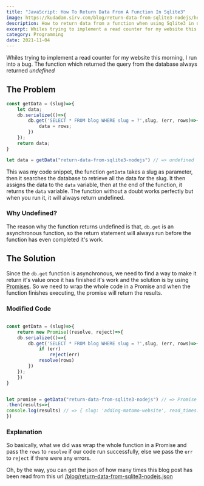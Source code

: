 ```yaml
---
title: "JavaScript: How To Return Data From A Function In Sqlite3"
image: https://kudadam.sirv.com/blog/return-data-from-sqlite3-nodejs/hero.jpg
description: How to return data from a function when using Sqlite3 in node javascript
excerpt: Whiles trying to implement a read counter for my website this morning, I run into a bug. The function which returned the query from the database always returned undefined
category: Programming
date: 2021-11-04
---
```


<p class="intro">
 Whiles trying to implement a read counter for my website this morning, I run into a bug. The function which returned the query from the database always returned <i>undefined</i>
</p>

## The Problem

```javascript
const getData = (slug)=>{
    let data;
    db.serialize(()=>{
        db.get('SELECT * FROM blog WHERE slug = ?',slug, (err, rows)=>{
            data = rows;
        })
    });
    return data;
}

let data = getData("return-data-from-sqlite3-nodejs") // => undefined
```

This was my code snippet, the function `getData` takes a slug as parameter, then it searches the database to retrieve all the data for the slug. It then assigns the data to the `data` variable, then at the end of the function, it returns the `data` variable. The function without a doubt works perfectly but when you run it, it will always return undefined.

### Why Undefined?

The reason why the function returns undefined is that, `db.get` is an asynchronous function, so the return statement will always run before the function has even completed it's work.

## The Solution

Since the `db.get` function is asynchronous, we need to find a way to make it return it's value once it has finished it's work and the solution is by using [Promises](https://developer.mozilla.org/en-US/docs/Web/JavaScript/Reference/Global_Objects/Promise). So we need to wrap the whole code in a Promise and when the function finishes executing, the promise will return the results.

### Modified Code

```javascript

const getData = (slug)=>{
    return new Promise((resolve, reject)=>{
    db.serialize(()=>{
        db.get('SELECT * FROM blog WHERE slug = ?',slug, (err, rows)=>{
            if (err)
                reject(err)
            resolve(rows)
        })
    });
    })
}


let promise = getData("return-data-from-sqlite3-nodejs") // => Promise { <pending> }
.then(results=>{
console.log(results) // => { slug: 'adding-matomo-website', read_times: 1, shares: 0, likes: 0 }
})
```

### Explanation

So basically, what we did was wrap the whole function in a Promise and pass the `rows` to `resolve` if our code run successfully, else we pass the `err` to `reject` if there were any errors.


<p class="note">
    Oh, by the way, you can get the json of how many times this blog post has been read from this url <a href="/blog/return-data-from-sqlite3-nodejs.json">/blog/return-data-from-sqlite3-nodejs.json</a>
</p>